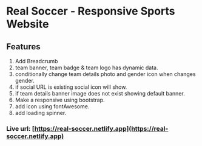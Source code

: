 # Real Soccer - Responsive Sports Website

## Features

1. Add Breadcrumb
2. team banner, team badge & team logo has dynamic data.
3. conditionally change team details photo and gender icon when changes gender.
4. if social URL is existing social icon will show.
5. if team details banner image does not exist showing default banner.
5. Make a responsive using bootstrap.
6. add icon using fontAwesome.
7. add loading spinner.

### Live url: [https://real-soccer.netlify.app](https://real-soccer.netlify.app)
